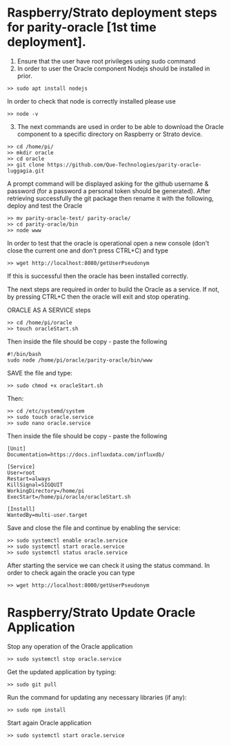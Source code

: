 # Raspberry/Strato deployment steps for parity-oracle [1st time deployment].

1. Ensure that the user have root privileges using sudo command
2. In order to user the Oracle component Nodejs should be installed in prior.

````
>> sudo apt install nodejs
````
In order to check that node is correctly installed please use
````
>> node -v
````

3. The next commands are used in order to be able to download the Oracle component to a specific directory on Raspberry 
or Strato device. 
````
>> cd /home/pi/
>> mkdir oracle
>> cd oracle
>> git clone https://github.com/Que-Technologies/parity-oracle-luggagia.git
````
A prompt command will be displayed asking for the github username & password (for a password a personal token should be 
generated). After retrieving successfully the git package then rename it with the following, deploy and test the Oracle
````
>> mv parity-oracle-test/ parity-oracle/ 
>> cd parity-oracle/bin
>> node www
````
In order to test that the oracle is operational open a new console (don't close the current one and don't press CTRL+C)
and type
````
>> wget http://localhost:8080/getUserPseudonym
````
If this is successful then the oracle has been installed correctly.

The next steps are required in order to build the Oracle as a service. If not, by pressing CTRL+C then the oracle will exit
and stop operating.

ORACLE AS A SERVICE steps

````
>> cd /home/pi/oracle
>> touch oracleStart.sh
````
Then inside the file should be copy - paste the following
````
#!/bin/bash
sudo node /home/pi/oracle/parity-oracle/bin/www
````

SAVE the file and type:
````
>> sudo chmod +x oracleStart.sh
````
Then:
````
>> cd /etc/systemd/system
>> sudo touch oracle.service
>> sudo nano oracle.service
````
Then inside the file should be copy - paste the following
````
[Unit]
Documentation=https://docs.influxdata.com/influxdb/

[Service]
User=root
Restart=always
KillSignal=SIGQUIT
WorkingDirectory=/home/pi
ExecStart=/home/pi/oracle/oracleStart.sh

[Install]
WantedBy=multi-user.target
````
Save and close the file and continue by enabling the service:
````
>> sudo systemctl enable oracle.service
>> sudo systemctl start oracle.service
>> sudo systemctl status oracle.service
````
After starting the service we can check it using the status command. In order to check again the oracle you can type
````
>> wget http://localhost:8000/getUserPseudonym
````


# Raspberry/Strato Update Oracle Application
Stop any operation of the Oracle application
````
>> sudo systemctl stop oracle.service
````
Get the updated application by typing:
````
>> sudo git pull
````
Run the command for updating any necessary libraries (if any):
````
>> sudo npm install
````
Start again Oracle application
````
>> sudo systemctl start oracle.service
````